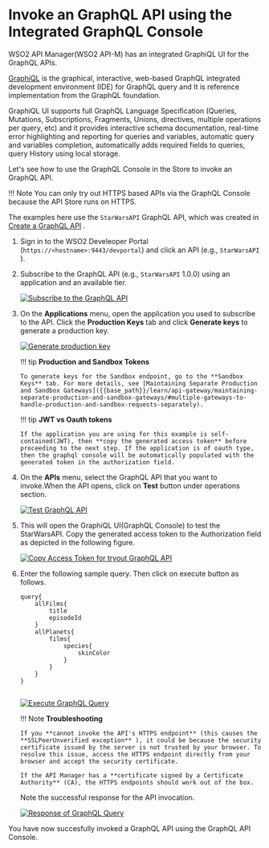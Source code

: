 # Invoke an GraphQL API using the Integrated GraphQL Console

WSO2 API Manager(WSO2 API-M) has an integrated GraphiQL UI for the GraphQL APIs.

[GraphiQL](https://github.com/graphql/graphiql) is the graphical, interactive, web-based GraphQL integrated development environment (IDE) for GraphQL query and It is reference implementation from the GraphQL foundation. 

GraphiQL UI supports full GraphQL Language Specification (Queries, Mutations, Subscriptions, Fragments, Unions, directives, multiple operations per query, etc) and it provides interactive schema documentation, real-time error highlighting and reporting for queries and variables, automatic query and variables completion, automatically adds required fields to queries, query History using local storage. 

Let's see how to use the GraphQL Console in the Store to invoke an GraphQL API.

!!! Note
    You can only try out HTTPS based APIs via the GraphQL Console because the API Store runs on HTTPS.


The examples here use the `StarWarsAPI` GraphQL API, which was created in [Create a GraphQL API]({{base_path}}/learn/design-api/create-api/create-a-graphql-api/) .

1.  Sign in to the WSO2 Develeoper Portal (`https://<hostname>:9443/devportal`) and click an API (e.g., `StarWarsAPI` ).

2.  Subscribe to the GraphQL API (e.g., `StarWarsAPI` 1.0.0) using an application and an available tier.

    [![Subscribe to the GraphQL API]({{base_path}}/assets/img/learn/subscribe-to-graphql-api.png)]({{base_path}}/assets/img/learn/subscribe-to-graphql-api.png)

3.  On the **Applications** menu, open the application you used to subscribe to the API. Click the **Production Keys** tab and click **Generate keys** to generate a production key.

    [![Generate production key]({{base_path}}/assets/img/learn/graphql-generate-keys-production.png)]({{base_path}}/assets/img/learn/graphql-generate-keys-production.png)

    !!! tip
        **Production and Sandbox Tokens**

        To generate keys for the Sandbox endpoint, go to the **Sandbox Keys** tab. For more details, see [Maintaining Separate Production and Sandbox Gateways]({{base_path}}/learn/api-gateway/maintaining-separate-production-and-sandbox-gateways/#multiple-gateways-to-handle-production-and-sandbox-requests-separately).

    !!! tip
        **JWT vs Oauth tokens**

        If the application you are using for this example is self-contained(JWT), then **copy the generated access token** before proceeding to the next step. If the application is of oauth type, then the graphql console will be automatically populated with the generated token in the authorization field. 


4.  On the **APIs** menu, select the GraphQL API that you want to invoke.When the API opens, click on **Test** button under operations section.

    [![Test GraphQL API]({{base_path}}/assets/img/learn/graphql-console-test-button.png)]({{base_path}}/assets/img/learn/graphql-console-test-button.png)

5. This will open the GraphiQL UI(GraphQL Console) to test the StarWarsAPI. Copy the generated access token to the Authorization field as depicted in the following figure.

    [![Copy Access Token for tryout GraphQL API]({{base_path}}/assets/img/learn/graphql-api-copy-access-token.png)]({{base_path}}/assets/img/learn/graphql-api-copy-access-token.png)


6.  Enter the following sample query. Then click on execute button as follows.

    ```
    query{
        allFilms{
            title
            episodeId
        }
        allPlanets{
            films{
                species{
                    skinColor
                }
            }
        }
    }
          
    ```
 
    [![Execute GraphQL Query]({{base_path}}/assets/img/learn/graphql-console-execute.png)]({{base_path}}/assets/img/learn/graphql-console-execute.png)


    !!! Note
        **Troubleshooting**

        If you **cannot invoke the API's HTTPS endpoint** (this causes the **SSLPeerUnverified exception** ), it could be because the security certificate issued by the server is not trusted by your browser. To resolve this issue, access the HTTPS endpoint directly from your browser and accept the security certificate.
        
        If the API Manager has a **certificate signed by a Certificate Authority** (CA), the HTTPS endpoints should work out of the box.


    Note the successful response for the API invocation. 

    [![Response of GraphQL Query]({{base_path}}/assets/img/learn/graphql-response.png)]({{base_path}}/assets/img/learn/graphql-response.png)

You have now succesfully invoked a GraphQL API using the GraphQL API Console.